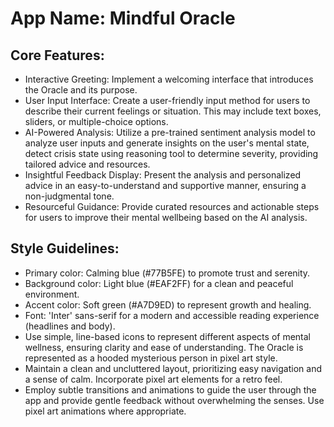 # **App Name**: Mindful Oracle

## Core Features:

- Interactive Greeting: Implement a welcoming interface that introduces the Oracle and its purpose.
- User Input Interface: Create a user-friendly input method for users to describe their current feelings or situation. This may include text boxes, sliders, or multiple-choice options.
- AI-Powered Analysis: Utilize a pre-trained sentiment analysis model to analyze user inputs and generate insights on the user's mental state, detect crisis state using reasoning tool to determine severity, providing tailored advice and resources.
- Insightful Feedback Display: Present the analysis and personalized advice in an easy-to-understand and supportive manner, ensuring a non-judgmental tone.
- Resourceful Guidance: Provide curated resources and actionable steps for users to improve their mental wellbeing based on the AI analysis.

## Style Guidelines:

- Primary color: Calming blue (#77B5FE) to promote trust and serenity.
- Background color: Light blue (#EAF2FF) for a clean and peaceful environment.
- Accent color: Soft green (#A7D9ED) to represent growth and healing.
- Font: 'Inter' sans-serif for a modern and accessible reading experience (headlines and body).
- Use simple, line-based icons to represent different aspects of mental wellness, ensuring clarity and ease of understanding. The Oracle is represented as a hooded mysterious person in pixel art style.
- Maintain a clean and uncluttered layout, prioritizing easy navigation and a sense of calm. Incorporate pixel art elements for a retro feel.
- Employ subtle transitions and animations to guide the user through the app and provide gentle feedback without overwhelming the senses. Use pixel art animations where appropriate.